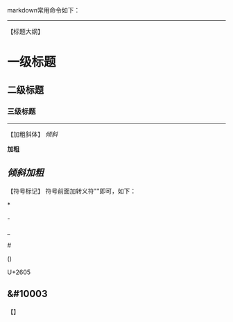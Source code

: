 markdown常用命令如下：
***
【标题大纲】
# 一级标题
## 二级标题
### 三级标题
---
【加粗斜体】
*倾斜*

**加粗**

***倾斜加粗***
---
【符号标记】
符号前面加转义符"\"即可，如下：

\*

\-

\_

\#

\()

U+2605

&#10003
---
【】
